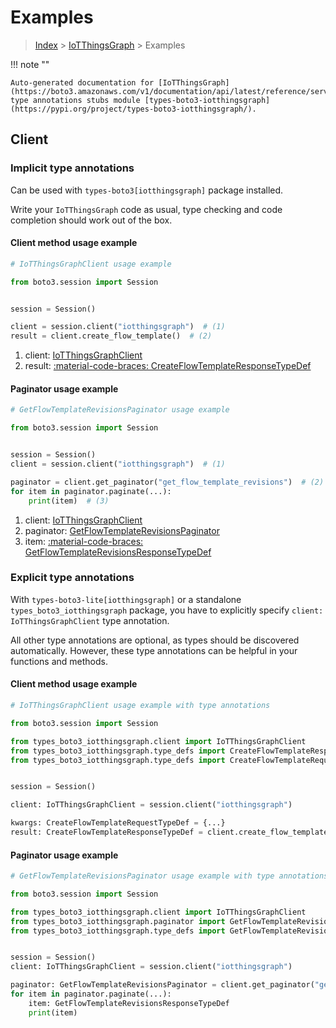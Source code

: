 # Examples

> [Index](../README.md) > [IoTThingsGraph](./README.md) > Examples

!!! note ""

    Auto-generated documentation for [IoTThingsGraph](https://boto3.amazonaws.com/v1/documentation/api/latest/reference/services/iotthingsgraph.html#iotthingsgraph)
    type annotations stubs module [types-boto3-iotthingsgraph](https://pypi.org/project/types-boto3-iotthingsgraph/).

## Client

### Implicit type annotations

Can be used with `types-boto3[iotthingsgraph]` package installed.

Write your `IoTThingsGraph` code as usual,
type checking and code completion should work out of the box.


#### Client method usage example

```python
# IoTThingsGraphClient usage example

from boto3.session import Session


session = Session()

client = session.client("iotthingsgraph")  # (1)
result = client.create_flow_template()  # (2)
```

1. client: [IoTThingsGraphClient](./client.md)
2. result: [:material-code-braces: CreateFlowTemplateResponseTypeDef](./type_defs.md#createflowtemplateresponsetypedef)



#### Paginator usage example

```python
# GetFlowTemplateRevisionsPaginator usage example

from boto3.session import Session


session = Session()
client = session.client("iotthingsgraph")  # (1)

paginator = client.get_paginator("get_flow_template_revisions")  # (2)
for item in paginator.paginate(...):
    print(item)  # (3)
```

1. client: [IoTThingsGraphClient](./client.md)
2. paginator: [GetFlowTemplateRevisionsPaginator](./paginators.md#getflowtemplaterevisionspaginator)
3. item: [:material-code-braces: GetFlowTemplateRevisionsResponseTypeDef](./type_defs.md#getflowtemplaterevisionsresponsetypedef)




### Explicit type annotations

With `types-boto3-lite[iotthingsgraph]`
or a standalone `types_boto3_iotthingsgraph` package, you have to explicitly specify `client: IoTThingsGraphClient` type annotation.

All other type annotations are optional, as types should be discovered automatically.
However, these type annotations can be helpful in your functions and methods.


#### Client method usage example

```python
# IoTThingsGraphClient usage example with type annotations

from boto3.session import Session

from types_boto3_iotthingsgraph.client import IoTThingsGraphClient
from types_boto3_iotthingsgraph.type_defs import CreateFlowTemplateResponseTypeDef
from types_boto3_iotthingsgraph.type_defs import CreateFlowTemplateRequestTypeDef


session = Session()

client: IoTThingsGraphClient = session.client("iotthingsgraph")

kwargs: CreateFlowTemplateRequestTypeDef = {...}
result: CreateFlowTemplateResponseTypeDef = client.create_flow_template(**kwargs)
```



#### Paginator usage example

```python
# GetFlowTemplateRevisionsPaginator usage example with type annotations

from boto3.session import Session

from types_boto3_iotthingsgraph.client import IoTThingsGraphClient
from types_boto3_iotthingsgraph.paginator import GetFlowTemplateRevisionsPaginator
from types_boto3_iotthingsgraph.type_defs import GetFlowTemplateRevisionsResponseTypeDef


session = Session()
client: IoTThingsGraphClient = session.client("iotthingsgraph")

paginator: GetFlowTemplateRevisionsPaginator = client.get_paginator("get_flow_template_revisions")
for item in paginator.paginate(...):
    item: GetFlowTemplateRevisionsResponseTypeDef
    print(item)
```




